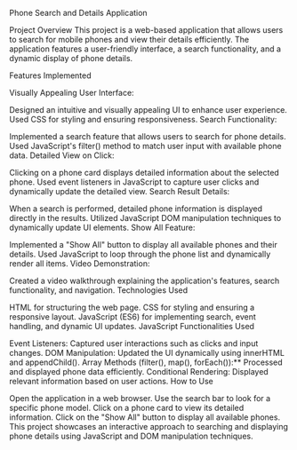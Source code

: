Phone Search and Details Application

Project Overview This project is a web-based application that allows users to search for mobile phones and view their details efficiently. The application features a user-friendly interface, a search functionality, and a dynamic display of phone details.

Features Implemented

Visually Appealing User Interface:

Designed an intuitive and visually appealing UI to enhance user experience.
Used CSS for styling and ensuring responsiveness.
Search Functionality:

Implemented a search feature that allows users to search for phone details.
Used JavaScript's filter() method to match user input with available phone data.
Detailed View on Click:

Clicking on a phone card displays detailed information about the selected phone.
Used event listeners in JavaScript to capture user clicks and dynamically update the detailed view.
Search Result Details:

When a search is performed, detailed phone information is displayed directly in the results.
Utilized JavaScript DOM manipulation techniques to dynamically update UI elements.
Show All Feature:

Implemented a "Show All" button to display all available phones and their details.
Used JavaScript to loop through the phone list and dynamically render all items.
Video Demonstration:

Created a video walkthrough explaining the application's features, search functionality, and navigation.
Technologies Used

HTML for structuring the web page.
CSS for styling and ensuring a responsive layout.
JavaScript (ES6) for implementing search, event handling, and dynamic UI updates.
JavaScript Functionalities Used

Event Listeners: Captured user interactions such as clicks and input changes.
DOM Manipulation: Updated the UI dynamically using innerHTML and appendChild().
Array Methods (filter(), map(), forEach()):** Processed and displayed phone data efficiently.
Conditional Rendering: Displayed relevant information based on user actions.
How to Use

Open the application in a web browser.
Use the search bar to look for a specific phone model.
Click on a phone card to view its detailed information.
Click on the "Show All" button to display all available phones.
This project showcases an interactive approach to searching and displaying phone details using JavaScript and DOM manipulation techniques.
